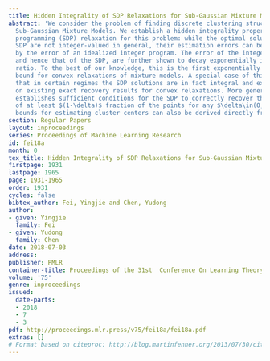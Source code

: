 ```yaml
---
title: Hidden Integrality of SDP Relaxations for Sub-Gaussian Mixture Models
abstract: 'We consider the problem of finding discrete clustering structures under
  Sub-Gaussian Mixture Models. We establish a hidden integrality property of a semidefinite
  programming (SDP) relaxation for this problem: while the optimal solutions to the
  SDP are not integer-valued in general, their estimation errors can be upper bounded
  by the error of an idealized integer program. The error of the integer program,
  and hence that of the SDP, are further shown to decay exponentially in the signal-to-noise
  ratio. To the best of our knowledge, this is the first exponentially decaying error
  bound for convex relaxations of mixture models. A special case of this result shows
  that in certain regimes the SDP solutions are in fact integral and exact, improving
  on existing exact recovery results for convex relaxations. More generally, our result
  establishes sufficient conditions for the SDP to correctly recover the cluster memberships
  of at least $(1-\delta)$ fraction of the points for any $\delta\in(0,1)$. Error
  bounds for estimating cluster centers can also be derived directly from our results.'
section: Regular Papers
layout: inproceedings
series: Proceedings of Machine Learning Research
id: fei18a
month: 0
tex_title: Hidden Integrality of SDP Relaxations for Sub-Gaussian Mixture Models
firstpage: 1931
lastpage: 1965
page: 1931-1965
order: 1931
cycles: false
bibtex_author: Fei, Yingjie and Chen, Yudong
author:
- given: Yingjie
  family: Fei
- given: Yudong
  family: Chen
date: 2018-07-03
address: 
publisher: PMLR
container-title: Proceedings of the 31st  Conference On Learning Theory
volume: '75'
genre: inproceedings
issued:
  date-parts:
  - 2018
  - 7
  - 3
pdf: http://proceedings.mlr.press/v75/fei18a/fei18a.pdf
extras: []
# Format based on citeproc: http://blog.martinfenner.org/2013/07/30/citeproc-yaml-for-bibliographies/
---
```

